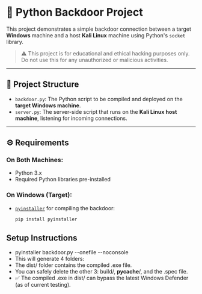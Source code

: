 # 🔐 Python Backdoor Project

This project demonstrates a simple backdoor connection between a target **Windows** machine and a host **Kali Linux** machine using Python's `socket` library.

> ⚠️ This project is for educational and ethical hacking purposes only. Do not use this for any unauthorized or malicious activities.

---

## 📁 Project Structure

- `backdoor.py`: The Python script to be compiled and deployed on the **target Windows machine**.
- `server.py`: The server-side script that runs on the **Kali Linux host machine**, listening for incoming connections.

---

## ⚙️ Requirements

### On Both Machines:

- Python 3.x
- Required Python libraries pre-installed

### On Windows (Target):

- [`pyinstaller`](https://pyinstaller.org/en/stable/) for compiling the backdoor:
  ```bash
  pip install pyinstaller

## Setup Instructions
- pyinstaller backdoor.py --onefile --noconsole
- This will generate 4 folders:
- The dist/ folder contains the compiled .exe file.
- You can safely delete the other 3: build/, __pycache__/, and the .spec file.
- ✅ The compiled .exe in dist/ can bypass the latest Windows Defender (as of current testing).
